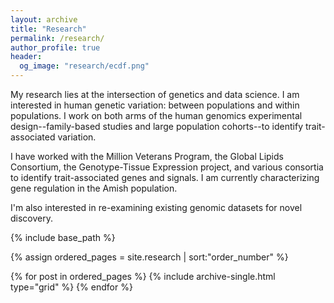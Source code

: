 ```yaml
---
layout: archive
title: "Research"
permalink: /research/
author_profile: true
header:
  og_image: "research/ecdf.png"
---
```


My research lies at the intersection of genetics and data science. I am interested in human genetic variation: between populations and within populations. I work on both arms of the human genomics experimental design--family-based studies and large population cohorts--to identify trait-associated variation.

I have worked with the Million Veterans Program, the Global Lipids Consortium, the Genotype-Tissue Expression project, and various consortia to identify trait-associated genes and signals. I am currently characterizing gene regulation in the Amish population. 

I'm also interested in re-examining existing genomic datasets for novel discovery. 
<nbsp>

{% include base_path %}

{% assign ordered_pages = site.research | sort:"order_number" %}

{% for post in ordered_pages %}
  {% include archive-single.html type="grid" %}
{% endfor %}
